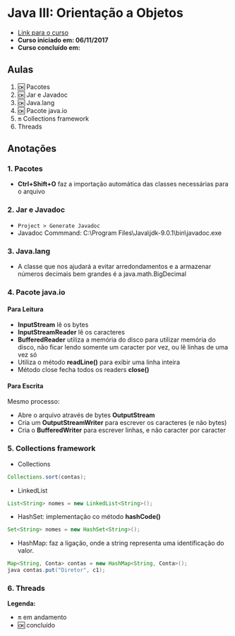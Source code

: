 # Java III: Orientação a Objetos

- [Link para o curso](https://cursos.alura.com.br/course/java-e-bibliotecas)
- __Curso iniciado em: 06/11/2017__
- __Curso concluído em:__

## Aulas

1. :ok: Pacotes
1. :ok: Jar e Javadoc
1. :ok: Java.lang
1. :ok: Pacote java.io
1. :on: Collections framework
1. Threads

## Anotações

### 1. Pacotes

- __Ctrl+Shift+O__ faz a importação automática das classes necessárias para o arquivo

### 2. Jar e Javadoc

- ```Project > Generate Javadoc```
- Javadoc Commmand: C:\Program Files\Java\jdk-9.0.1\bin\javadoc.exe

### 3. Java.lang

- A classe que nos ajudará a evitar arredondamentos e a armazenar números decimais bem grandes é a java.math.BigDecimal

### 4. Pacote java.io

#### Para Leitura

- __InputStream__ lê os bytes
- __InputStreamReader__ lê os caracteres
- __BufferedReader__ utiliza a memória do disco para utilizar memória do disco, não ficar lendo somente um caracter por vez, ou lê linhas de uma vez só
- Utiliza o método __readLine()__ para exibir uma linha inteira
- Método close fecha todos os readers __close()__

#### Para Escrita

Mesmo processo:

- Abre o arquivo através de bytes __OutputStream__
- Cria um __OutputStreamWriter__ para escrever os caracteres (e não bytes)
- Cria o __BufferedWriter__ para escrever linhas, e não caracter por caracter

### 5. Collections framework

- Collections

```java
Collections.sort(contas);
```

- LinkedList

```java
List<String> nomes = new LinkedList<String>();
```

- HashSet: implementação co método __hashCode()__

```java
Set<String> nomes = new HashSet<String>();
```

- HashMap: faz a ligação, onde a string representa uma identificação do valor.

```java
Map<String, Conta> contas = new HashMap<String, Conta>();
java contas.put("Diretor", c1);
```

### 6. Threads

__Legenda:__

- :on: em andamento
- :ok: concluído

